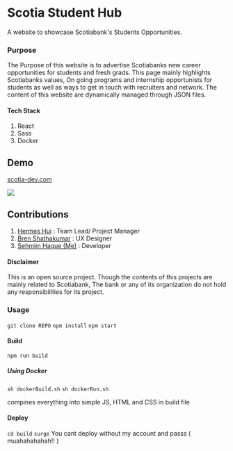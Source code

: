 # Scotia Student Hub

A website to showcase Scotiabank's Students Opportunities. 

### Purpose
The Purpose of this website is to advertise Scotiabanks new career opportunities for students and fresh grads. This page mainly highlights Scotiabanks values, On going programs and internship opportunists for students as well as ways to get in touch with recruiters and network. The content of this website are dynamically managed through JSON files. 

#### Tech Stack

1. React
2. Sass
3. Docker

## Demo
[scotia-dev.com](http://scotia-capstone.surge.sh/)

![](https://media.giphy.com/media/IzidFm1auMesaEao52/giphy.gif)



## Contributions
1. [Hermes Hui](https://www.linkedin.com/in/hermes-hui-a60545145) : Team Lead/ Project Manager
2. [Bren Shathakumar](https://www.linkedin.com/in/bren-shanthakumar-045591149/) : UX Designer
3. [Sehmim Haque (Me)](https://www.linkedin.com/in/sehmim-haque/) : Developer


#### Disclaimer 
This is an open source project. Though the contents of this projects are mainly related to Scotiabank, The bank or any of its organization do not hold any responsibilities for its project. 

### Usage

`git clone REPO`
`npm install`
`npm start`
#### Build
`npm run build`
##### Using Docker
`sh dockerBuild.sh`
`sh dockerRun.sh`

compines everything into simple JS, HTML and CSS in build file
#### Deploy
`cd build`
`surge`
You cant deploy without my account and passs ( muahahahahah!! )
